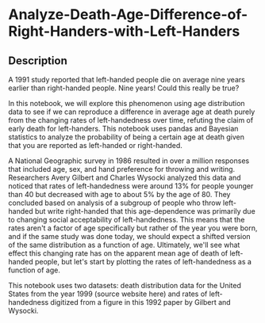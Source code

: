 # Analyze-Death-Age-Difference-of-Right-Handers-with-Left-Handers
## Description
 A 1991 study reported that left-handed people die on average nine years earlier than right-handed people. Nine years! Could this really be true?

 In this notebook, we will explore this phenomenon using age distribution data to see if we can reproduce a difference in average age at death purely from the changing rates of left-handedness over time, refuting the claim of early death for left-handers. This notebook uses pandas and Bayesian statistics to analyze the probability of being a certain age at death given that you are reported as left-handed or right-handed.

 A National Geographic survey in 1986 resulted in over a million responses that included age, sex, and hand preference for throwing and writing. Researchers Avery Gilbert and Charles Wysocki analyzed this data and noticed that rates of left-handedness were around 13% for people younger than 40 but decreased with age to about 5% by the age of 80. They concluded based on analysis of a subgroup of people who throw left-handed but write right-handed that this age-dependence was primarily due to changing social acceptability of left-handedness. This means that the rates aren't a factor of age specifically but rather of the year you were born, and if the same study was done today, we should expect a shifted version of the same distribution as a function of age. Ultimately, we'll see what effect this changing rate has on the apparent mean age of death of left-handed people, but let's start by plotting the rates of left-handedness as a function of age.

 This notebook uses two datasets: death distribution data for the United States from the year 1999 (source website here) and rates of left-handedness digitized from a figure in this 1992 paper by Gilbert and Wysocki.
